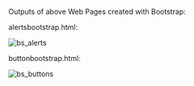 Outputs of above Web Pages created with Bootstrap:

alertsbootstrap.html:

![bs_alerts](https://user-images.githubusercontent.com/60461421/202441182-b9b12298-ffca-4f42-9c06-8ee6c279340c.png)

buttonbootstrap.html:

![bs_buttons](https://user-images.githubusercontent.com/60461421/202436793-a6e14915-f279-4d14-ab4b-cf280e1f0d89.png)

